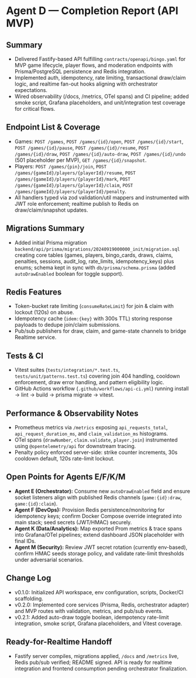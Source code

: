 # Agent D — Completion Report (API MVP)

## Summary
- Delivered Fastify-based API fulfilling `contracts/openapi/bingo.yaml` for MVP game lifecycle, player flows, and moderation endpoints with Prisma/PostgreSQL persistence and Redis integration.
- Implemented auth, idempotency, rate limiting, transactional draw/claim logic, and realtime fan-out hooks aligning with orchestrator expectations.
- Wired observability (/docs, /metrics, OTel spans) and CI pipeline; added smoke script, Grafana placeholders, and unit/integration test coverage for critical flows.

## Endpoint List & Coverage
- Games: `POST /games`, `POST /games/{id}/open`, `POST /games/{id}/start`, `POST /games/{id}/pause`, `POST /games/{id}/resume`, `POST /games/{id}/draw`, `POST /games/{id}/auto-draw`, `POST /games/{id}/undo` (501 placeholder per MVP), `GET /games/{id}/snapshot`.
- Players: `POST /games/{pin}/join`, `POST /games/{gameId}/players/{playerId}/resume`, `POST /games/{gameId}/players/{playerId}/mark`, `POST /games/{gameId}/players/{playerId}/claim`, `POST /games/{gameId}/players/{playerId}/penalty`.
- All handlers typed via zod validation/util mappers and instrumented with JWT role enforcement; realtime publish to Redis on draw/claim/snapshot updates.

## Migrations Summary
- Added initial Prisma migration `backend/api/prisma/migrations/20240919000000_init/migration.sql` creating core tables (games, players, bingo_cards, draws, claims, penalties, sessions, audit_log, rate_limits, idempotency_keys) plus enums; schema kept in sync with `db/prisma/schema.prisma` (added `autoDrawEnabled` boolean for toggle support).

## Redis Features
- Token-bucket rate limiting (`consumeRateLimit`) for join & claim with lockout (120s) on abuse.
- Idempotency cache (`idem:{key}` with 300s TTL) storing response payloads to dedupe join/claim submissions.
- Pub/sub publishers for draw, claim, and game-state channels to bridge Realtime service.

## Tests & CI
- Vitest suites (`tests/integration/*.test.ts`, `tests/unit/patterns.test.ts`) covering join 404 handling, cooldown enforcement, draw error handling, and pattern eligibility logic.
- GitHub Actions workflow (`.github/workflows/api-ci.yml`) running install → lint → build → prisma migrate → vitest.

## Performance & Observability Notes
- Prometheus metrics via `/metrics` exposing `api_requests_total`, `api_request_duration_ms`, and `claim_validation_ms` histograms.
- OTel spans (`drawNumber`, `claim.validate`, `player.join`) instrumented using `@opentelemetry/api` for downstream tracing.
- Penalty policy enforced server-side: strike counter increments, 30s cooldown default, 120s rate-limit lockout.

## Open Points for Agents E/F/K/M
- **Agent E (Orchestrator):** Consume new `autoDrawEnabled` field and ensure socket listeners align with published Redis channels (`game:{id}:draw`, `game:{id}:claim`).
- **Agent F (DevOps):** Provision Redis persistence/monitoring for idempotency keys; confirm Docker Compose override integrated into main stack; seed secrets (JWT/HMAC) securely.
- **Agent K (Data/Analytics):** Map exported Prom metrics & trace spans into Grafana/OTel pipelines; extend dashboard JSON placeholder with final IDs.
- **Agent M (Security):** Review JWT secret rotation (currently env-based), confirm HMAC seeds storage policy, and validate rate-limit thresholds under adversarial scenarios.

## Change Log
- v0.1.0: Initialized API workspace, env configuration, scripts, Docker/CI scaffolding.
- v0.2.0: Implemented core services (Prisma, Redis, orchestrator adapter) and MVP routes with validation, metrics, and pub/sub events.
- v0.2.1: Added auto-draw toggle boolean, idempotency rate-limit integration, smoke script, Grafana placeholders, and Vitest coverage.

## Ready-for-Realtime Handoff
- Fastify server compiles, migrations applied, `/docs` and `/metrics` live, Redis pub/sub verified; README signed. API is ready for realtime integration and frontend consumption pending orchestrator finalization.
